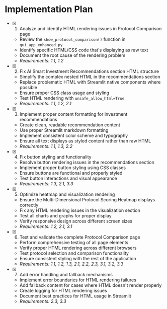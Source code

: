 # Implementation Plan

- [x] 1. Analyze and identify HTML rendering issues in Protocol Comparison page
  - Review the `show_protocol_comparison()` function in `gui_app_enhanced.py`
  - Identify specific HTML/CSS code that's displaying as raw text
  - Document the root cause of the rendering problem
  - _Requirements: 1.1, 1.2_

- [x] 2. Fix AI Smart Investment Recommendations section HTML structure
  - Simplify the complex nested HTML in the recommendations section
  - Replace problematic HTML with Streamlit native components where possible
  - Ensure proper CSS class usage and styling
  - Test HTML rendering with `unsafe_allow_html=True`
  - _Requirements: 1.1, 1.2, 2.1_

- [x] 3. Implement proper content formatting for investment recommendations
  - Create clean, readable recommendation content
  - Use proper Streamlit markdown formatting
  - Implement consistent color scheme and typography
  - Ensure all text displays as styled content rather than raw HTML
  - _Requirements: 1.1, 1.3, 2.2_

- [x] 4. Fix button styling and functionality
  - Resolve button rendering issues in the recommendations section
  - Implement proper button styling using CSS classes
  - Ensure buttons are functional and properly styled
  - Test button interactions and visual appearance
  - _Requirements: 1.3, 2.1, 3.3_

- [x] 5. Optimize heatmap and visualization rendering
  - Ensure the Multi-Dimensional Protocol Scoring Heatmap displays correctly
  - Fix any HTML rendering issues in the visualization section
  - Test all charts and graphs for proper display
  - Verify responsive design across different screen sizes
  - _Requirements: 1.2, 2.1, 3.1_

- [x] 6. Test and validate the complete Protocol Comparison page
  - Perform comprehensive testing of all page elements
  - Verify proper HTML rendering across different browsers
  - Test protocol selection and comparison functionality
  - Ensure consistent styling with the rest of the application
  - _Requirements: 1.1, 1.2, 1.3, 2.1, 2.2, 2.3, 3.1, 3.2, 3.3_

- [x] 7. Add error handling and fallback mechanisms
  - Implement error boundaries for HTML rendering failures
  - Add fallback content for cases where HTML doesn't render properly
  - Create logging for HTML rendering issues
  - Document best practices for HTML usage in Streamlit
  - _Requirements: 2.3, 3.3_